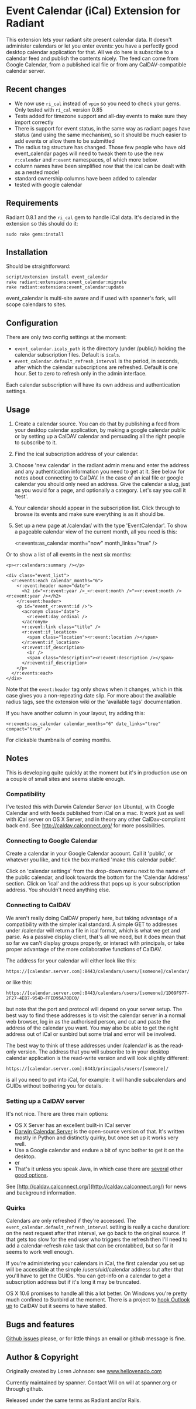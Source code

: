# Event Calendar (iCal) Extension for Radiant

This extension lets your radiant site present calendar data. It doesn't administer calendars or let you enter events: you have a perfectly good desktop calendar application for that. All we do here is subscribe to a calendar feed and publish the contents nicely. The feed can come from Google Calendar, from a published ical file or from any CalDAV-compatible calendar server.

## Recent changes

* We now use `ri_cal` instead of `vpim` so you need to check your gems. Only tested with `ri_cal` version 0.85
* Tests added for timezone support and all-day events to make sure they import correctly
* There is support for event status, in the same way as radiant pages have status (and using the same mechanism), so it should be much easier to add events or allow them to be submitted
* The radius tag structure has changed. Those few people who have old event_calendar pages will need to tweak them to use the new `r:calendar` and `r:event` namespaces, of which more below.
* column names have been simplified now that the ical can be dealt with as a nested model
* standard ownership columns have been added to calendar 
* tested with google calendar

## Requirements

Radiant 0.8.1 and the `ri_cal` gem to handle iCal data. It's declared in the extension so this should do it:

	sudo rake gems:install

## Installation

Should be straightforward:

	script/extension install event_calendar
	rake radiant:extensions:event_calendar:migrate
	rake radiant:extensions:event_calendar:update
	
event_calendar is multi-site aware and if used with spanner's fork, will scope calendars to sites.

## Configuration

There are only two config settings at the moment:

* `event_calendar.icals_path` is the directory (under /public/) holding the calendar subscription files. Default is `icals`.
* `event_calendar.default_refresh_interval` is the period, in seconds, after which the calendar subscriptions are refreshed. Default is one hour. Set to zero to refresh only in the admin interface. 

Each calendar subscription will have its own address and authentication settings.

## Usage

1. Create a calendar source. You can do that by publishing a feed from your desktop calendar application, by making a google calendar public or by setting up a CalDAV calendar and persuading all the right people to subscribe to it.
2. Find the ical subscription address of your calendar.
3. Choose 'new calendar' in the radiant admin menu and enter the address and any authentication information you need to get at it. See below for notes about connecting to CalDAV. In the case of an ical file or google calendar you should only need an address. Give the calendar a slug, just as you would for a page, and optionally a category. Let's say you call it 'test'.
4. Your calendar should appear in the subscription list. Click through to browse its events and make sure everything is as it should be.
5. Set up a new page at /calendar/ with the type 'EventCalendar'. To show a pageable calendar view of the current month, all you need is this:

	<r:events:as_calendar month="now" month_links="true" />
	
Or to show a list of all events in the next six months:

	<p><r:calendars:summary /></p>
	
	<div class="event_list">
	  <r:events:each calendar_months="6">
	    <r:event:header name="date">
	      <h2 id="<r:event:year />_<r:event:month />"><r:event:month /> <r:event:year /></h2>
	    </r:event:header>
		<p id="event_<r:event:id />">
		  <acronym class="date">
		    <r:event:day_ordinal />
		  </acronym>
		  <r:event:link class="title" />
		  <r:event:if_location>
		    <span class="location"><r:event:location /></span>
		  </r:event:if_location>
		  <r:event:if_description>
		    <br />
		    <span class="description"><r:event:description /></span>
		  </r:event:if_description>
		</p>
	  </r:events:each>
	</div>	

Note that the `event:header` tag only shows when it changes, which in this case gives you a non-repeating date slip. For more about the available radius tags, see the extension wiki or the 'available tags' documentation.

If you have another column in your layout, try adding this:

	<r:events:as_calendar calendar_months="6" date_links="true" compact="true" />

For clickable thumbnails of coming months.

## Notes

This is developing quite quickly at the moment but it's in production use on a couple of small sites and seems stable enough.

### Compatibility

I've tested this with Darwin Calendar Server (on Ubuntu), with Google Calendar and with feeds published from iCal on a mac. It work just as well with iCal server on OS X Server, and in theory any other CalDav-compliant back end. See http://caldav.calconnect.org/ for more possibilities.

### Connecting to Google Calendar

Create a calendar in your Google Calendar account. Call it 'public', or whatever you like, and tick the box marked 'make this calendar public'.

Click on 'calendar settings' from the drop-down menu next to the name of the public calendar, and look towards the bottom for the 'Calendar Address' section. Click on 'ical' and the address that pops up is your subscription address. You shouldn't need anything else.

### Connecting to CalDAV

We aren't really doing CalDAV properly here, but taking advantage of a compatibility with the simpler ical standard. A simple GET to addresses under /calendar will return a file in ical format, which is what we get and parse. As a passive display client, that's all we need, but it does mean that so far we can't display groups properly, or interact with principals, or take proper advantage of the more collaborative functions of CalDAV.

The address for your calendar will either look like this:

	https://[calendar.server.com]:8443/calendars/users/[someone]/calendar/
	
or like this:

	https://[calendar.server.com]:8443/calendars/users/[someone]/1D09F977-2F27-4E87-954D-FFED95A70BC0/

but note that the port and protocol will depend on your server setup. The best way to find these addresses is to visit the calendar server in a normal web browser, log in as the authorised person, and cut and paste the address of the calendar you want. You may also be able to get the right address out of iCal or sunbird but some trial and error will be involved.

The best way to think of these addresses under /calendar/ is as the read-only version. The address that you will subscribe to in your desktop calendar application is the read-write version and will look slightly different:

	https://[calendar.server.com]:8443/principals/users/[someone]/

is all you need to put into iCal, for example: it will handle subcalendars and GUIDs without bothering you for details.

### Setting up a CalDAV server

It's not nice. There are three main options:

* OS X Server has an excellent built-in ICal server
* [Darwin Calendar Server](https://trac.calendarserver.org/wiki) is the open-source version of that. It's written mostly in Python and distinctly quirky, but once set up it works very well.
* Use a Google calendar and endure a bit of sync bother to get it on the desktop.
* er
* That's it unless you speak Java, in which case there are [several](http://caldav.calconnect.org/implementations/servers.html) other [good options](http://www.bedework.org/bedework/).

See [http://caldav.calconnect.org/](http://caldav.calconnect.org/) for news and background information.

### Quirks

Calendars are only refreshed if they're accessed. The `event_calendar.default_refresh_interval` setting is really a cache duration: on the next request after that interval, we go back to the original source. If that gets too slow for the end user who triggers the refresh then I'll need to add a calendar-refresh rake task that can be crontabbed, but so far it seems to work well enough.

If you're administering your calendars in iCal, the first calendar you set up will be accessible at the simple /users/uid/calendar address but after that you'll have to get the GUIDs. You can get-info on a calendar to get a subscription address but if it's long it may be truncated.

OS X 10.6 promises to handle all this a lot better. On Windows you're pretty much confined to Sunbird at the moment. There is a project to [hook Outlook up](http://openconnector.org/) to CalDAV but it seems to have stalled.

## Bugs and features

[Github issues](http://github.com/radiant/radiant-event-calendar-extension/issues) please, or for little things an email or github message is fine.

## Author & Copyright

Originally created by Loren Johnson: see www.hellovenado.com

Currently maintained by spanner. Contact Will on will at spanner.org or through github.

Released under the same terms as Radiant and/or Rails.




